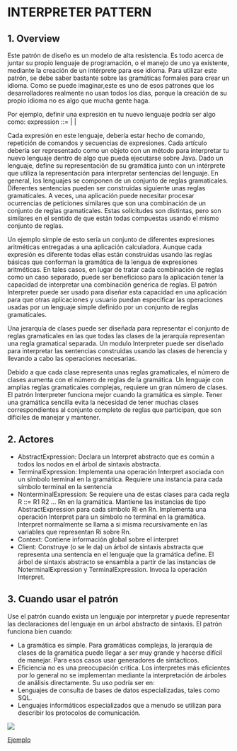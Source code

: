 # INTERPRETER PATTERN

## 1. Overview
Este patrón de diseño es un modelo de alta resistencia. Es todo acerca de juntar su propio lenguaje de programación, o el manejo de uno ya existente, mediante la creación de un intérprete para ese idioma. Para utilizar este patrón, se debe saber bastante sobre las gramáticas formales para crear un idioma. Como se puede imaginar,este es uno de esos patrones que los desarrolladores realmente no usan todos los días, porque la creación de su propio idioma no es algo que mucha gente haga.

Por ejemplo, definir una expresión en tu nuevo lenguaje podría ser algo como:
	expression ::= <command> | <repetition> | <sequence>

Cada expresión en este lenguaje, debería estar hecho de comando, repetición de comandos y secuencias de expresiones. Cada artículo debería ser representado como un objeto con un método para interpretar tu nuevo lenguaje dentro de algo que pueda ejecutarse sobre Java.
Dado un lenguaje, define su representación de su gramática junto con un intérprete que utiliza la representación para interpretar sentencias del lenguaje. En general, los lenguajes se componen de un conjunto de reglas gramaticales. Diferentes sentencias pueden ser construidas siguiente unas reglas gramaticales. A veces, una aplicación puede necesitar procesar ocurrencias de peticiones similares que son una combinación de un conjunto de reglas gramaticales.
Estas solicitudes son distintas, pero son similares en el sentido de que están todas compuestas usando el mismo conjunto de reglas.

Un ejemplo simple de esto sería un conjunto de diferentes expresiones aritméticas entregadas a una aplicación calculadora. Aunque cada expresión es diferente todas ellas están construidas usando las reglas básicas que conforman la gramática de la lengua de expresiones aritméticas. En tales casos, en lugar de tratar cada combinación de reglas como un caso separado, puede ser beneficioso para la aplicación tener la capacidad de interpretar una combinación genérica de reglas. El patrón Interpreter puede ser usado para diseñar esta capacidad en una aplicación para que otras aplicaciones y usuario puedan especificar las operaciones usadas por un lenguaje simple definido por un conjunto de reglas gramaticales.

Una jerarquía de clases puede ser diseñada para representar el conjunto de reglas gramaticales en las que todas las clases de la jerarquía representan una regla gramatical separada. Un modulo Interpreter puede ser diseñado para interpretar las sentencias construidas usando las clases de herencia y llevando a cabo las operaciones necesarias.

Debido a que cada clase representa unas reglas gramaticales, el número de clases aumenta con el número de reglas de la gramática. Un lenguaje con amplias reglas gramaticales complejas, requiere un gran número de clases. El patrón Interpreter funciona mejor cuando la gramática es simple.
Tener una gramática sencilla evita la necesidad de tener muchas clases correspondientes al conjunto completo de reglas que participan, que son difíciles de manejar y mantener.

## 2. Actores
* AbstractExpression: Declara un Interpret abstracto que es común a todos los nodos en el árbol de sintaxis abstracta.
* TerminalExpression: Implementa una operación Interpret asociada con un símbolo terminal en la gramática. Requiere una instancia para cada símbolo terminal en la sentencia
* NonterminalExpression: Se requiere una de estas clases para cada regla R ::= R1 R2 ... Rn en la gramática. Mantiene las instancias de tipo AbstractExpression para cada símbolo Ri en Rn. Implementa una operación Interpret para un símbolo no terminal en la gramática. Interpret normalmente	se llama a si misma recursivamente en las variables que representan Ri sobre Rn. 
* Context: Contiene información global sobre el interpret
* Client: Construye (o se le da) un árbol de sintaxis abstracta que representa una sentencia en el lenguaje que la gramática define. El árbol de sintaxis abstracto se ensambla a partir de las instancias de NoterminalExpression y TerminalExpression. Invoca la operación Interpret.

## 3. Cuando usar el patrón
Use el patrón cuando exista un lenguaje por interpretar y puede representar las declaraciones del lenguaje en un árbol abstracto de sintaxis. El patrón funciona bien cuando:
* La gramática es simple. Para gramáticas complejas, la jerarquía de clases de la gramática puede llegar a ser muy grande y hacerse difícil de manejar. Para esos casos usar generadores de sintácticos.
* Eficiencia no es una preocupación critica. Los interpretes más eficientes por lo general no se implementan mediante la interpretación de árboles de análisis directamente.
Su uso podría ser en:
* Lenguajes de consulta de bases de datos especializadas, tales como SQL.
* Lenguajes informáticos especializados que a menudo se utilizan para describir los protocolos de comunicación.


![](https://upload.wikimedia.org/wikipedia/en/0/03/Interpreter_UML_class_diagram.jpg)

[Ejemplo](https://github.com/ajpaez/Learning/tree/master/Design%20Patterms/src/main/java/apr/learning/pattern/behavioral/interpreter)